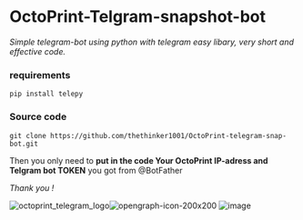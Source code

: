 # OctoPrint-Telgram-snapshot-bot
*Simple telegram-bot using python with telegram easy libary,
very short and effective code.*


<h3>requirements</h3>

```
pip install telepy
```
<h3>Source code</h3>

```
git clone https://github.com/thethinker1001/OctoPrint-telegram-snap-bot.git
```

Then you only need to **put in the code Your OctoPrint IP-adress 
and Telgram bot TOKEN** you got from @BotFather

*Thank you !*

![octoprint_telegram_logo](https://user-images.githubusercontent.com/47725659/61421324-4ba1a880-a90f-11e9-9181-5e6ca94a18af.png)![opengraph-icon-200x200](https://user-images.githubusercontent.com/47725659/61421379-902d4400-a90f-11e9-89b6-e6efc6a292a0.png)
![image](https://user-images.githubusercontent.com/47725659/61460115-c6ea7500-a976-11e9-8e67-f1eb472a98d9.png)

